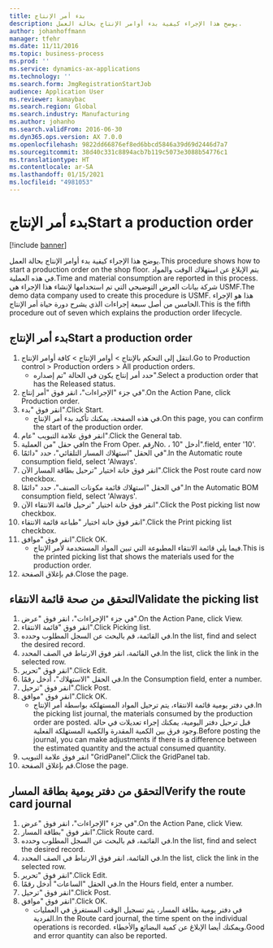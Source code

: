 ```yaml
---
title: بدء أمر الإنتاج
description: يوضح هذا الإجراء كيفية بدء أوامر الإنتاج بحالة العمل.
author: johanhoffmann
manager: tfehr
ms.date: 11/11/2016
ms.topic: business-process
ms.prod: ''
ms.service: dynamics-ax-applications
ms.technology: ''
ms.search.form: JmgRegistrationStartJob
audience: Application User
ms.reviewer: kamaybac
ms.search.region: Global
ms.search.industry: Manufacturing
ms.author: johanho
ms.search.validFrom: 2016-06-30
ms.dyn365.ops.version: AX 7.0.0
ms.openlocfilehash: 9822dd66876ef8ed6bbcd5846a39d69d2446d7a7
ms.sourcegitcommit: 38d40c331c8894acb7b119c5073e3088b54776c1
ms.translationtype: HT
ms.contentlocale: ar-SA
ms.lasthandoff: 01/15/2021
ms.locfileid: "4981053"
---
```

# <a name="start-a-production-order"></a><span data-ttu-id="6183d-103">بدء أمر الإنتاج</span><span class="sxs-lookup"><span data-stu-id="6183d-103">Start a production order</span></span>

[!include [banner](../../includes/banner.md)]

<span data-ttu-id="6183d-104">يوضح هذا الإجراء كيفية بدء أوامر الإنتاج بحالة العمل.</span><span class="sxs-lookup"><span data-stu-id="6183d-104">This procedure shows how to start a production order on the shop floor.</span></span> <span data-ttu-id="6183d-105">يتم الإبلاغ عن استهلاك الوقت والمواد في هذه العملية.</span><span class="sxs-lookup"><span data-stu-id="6183d-105">Time and material consumption are reported in this process.</span></span> <span data-ttu-id="6183d-106">شركة بيانات العرض التوضيحي التي تم استخدامها لإنشاء هذا الإجراء هي USMF.</span><span class="sxs-lookup"><span data-stu-id="6183d-106">The demo data company used to create this procedure is USMF.</span></span> <span data-ttu-id="6183d-107">هذا هو الإجراء الخامس من أصل سبعة إجراءات الذي يشرح دورة حياة أمر الإنتاج.</span><span class="sxs-lookup"><span data-stu-id="6183d-107">This is the fifth procedure out of seven which explains the production order lifecycle.</span></span>


## <a name="start-a-production-order"></a><span data-ttu-id="6183d-108">بدء أمر الإنتاج</span><span class="sxs-lookup"><span data-stu-id="6183d-108">Start a production order</span></span>
1. <span data-ttu-id="6183d-109">انتقل إلى التحكم بالإنتاج‬ > أوامر الإنتاج > كافة أوامر الإنتاج.</span><span class="sxs-lookup"><span data-stu-id="6183d-109">Go to Production control > Production orders > All production orders.</span></span>
    * <span data-ttu-id="6183d-110">حدد أمر إنتاج يكون في الحالة "تم إصداره".</span><span class="sxs-lookup"><span data-stu-id="6183d-110">Select a production order that has the Released status.</span></span>  
2. <span data-ttu-id="6183d-111">في جزء "الإجراءات"، انقر فوق "أمر إنتاج".</span><span class="sxs-lookup"><span data-stu-id="6183d-111">On the Action Pane, click Production order.</span></span>
3. <span data-ttu-id="6183d-112">انقر فوق "بدء".</span><span class="sxs-lookup"><span data-stu-id="6183d-112">Click Start.</span></span>
    * <span data-ttu-id="6183d-113">في هذه الصفحة، يمكنك تأكيد بدء أمر الإنتاج.</span><span class="sxs-lookup"><span data-stu-id="6183d-113">On this page, you can confirm the start of the production order.</span></span>  
4. <span data-ttu-id="6183d-114">انقر فوق علامة التبويب "عام".</span><span class="sxs-lookup"><span data-stu-id="6183d-114">Click the General tab.</span></span>
5. <span data-ttu-id="6183d-115">في حقل "من العملية</span><span class="sxs-lookup"><span data-stu-id="6183d-115">In the From Oper.</span></span> <span data-ttu-id="6183d-116">رقم</span><span class="sxs-lookup"><span data-stu-id="6183d-116">No.</span></span> <span data-ttu-id="6183d-117">، أدخل "10".</span><span class="sxs-lookup"><span data-stu-id="6183d-117">field, enter '10'.</span></span>
6. <span data-ttu-id="6183d-118">في الحقل "استهلاك المسار التلقائي"، حدد "دائمًا".</span><span class="sxs-lookup"><span data-stu-id="6183d-118">In the Automatic route consumption field, select 'Always'.</span></span>
7. <span data-ttu-id="6183d-119">انقر فوق خانة اختيار "ترحيل بطاقة المسار الآن".</span><span class="sxs-lookup"><span data-stu-id="6183d-119">Click the Post route card now checkbox.</span></span>
8. <span data-ttu-id="6183d-120">في الحقل "استهلاك قائمة مكونات الصنف"، حدد "دائمًا".</span><span class="sxs-lookup"><span data-stu-id="6183d-120">In the Automatic BOM consumption field, select 'Always'.</span></span>
9. <span data-ttu-id="6183d-121">انقر فوق خانة اختيار "ترحيل قائمة الانتقاء الآن".</span><span class="sxs-lookup"><span data-stu-id="6183d-121">Click the Post picking list now checkbox.</span></span>
10. <span data-ttu-id="6183d-122">انقر فوق خانة اختيار "طباعة قائمة الانتقاء".</span><span class="sxs-lookup"><span data-stu-id="6183d-122">Click the Print picking list checkbox.</span></span>
11. <span data-ttu-id="6183d-123">انقر فوق "موافق".</span><span class="sxs-lookup"><span data-stu-id="6183d-123">Click OK.</span></span>
    * <span data-ttu-id="6183d-124">فيما يلي قائمة الانتقاء المطبوعة التي تبين المواد المستخدمة لأمر الإنتاج.</span><span class="sxs-lookup"><span data-stu-id="6183d-124">This is the printed picking list that shows the materials used for the production order.</span></span>  
12. <span data-ttu-id="6183d-125">قم بإغلاق الصفحة.</span><span class="sxs-lookup"><span data-stu-id="6183d-125">Close the page.</span></span>

## <a name="validate-the-picking-list"></a><span data-ttu-id="6183d-126">التحقق من صحة قائمة الانتقاء</span><span class="sxs-lookup"><span data-stu-id="6183d-126">Validate the picking list</span></span>
1. <span data-ttu-id="6183d-127">في جزء "الإجراءات"، انقر فوق "عرض".</span><span class="sxs-lookup"><span data-stu-id="6183d-127">On the Action Pane, click View.</span></span>
2. <span data-ttu-id="6183d-128">انقر فوق "قائمة الانتقاء".</span><span class="sxs-lookup"><span data-stu-id="6183d-128">Click Picking list.</span></span>
3. <span data-ttu-id="6183d-129">في القائمة، قم بالبحث عن السجل المطلوب وحدده.</span><span class="sxs-lookup"><span data-stu-id="6183d-129">In the list, find and select the desired record.</span></span>
4. <span data-ttu-id="6183d-130">في القائمة، انقر فوق الارتباط في الصف المحدد.</span><span class="sxs-lookup"><span data-stu-id="6183d-130">In the list, click the link in the selected row.</span></span>
5. <span data-ttu-id="6183d-131">انقر فوق "تحرير".</span><span class="sxs-lookup"><span data-stu-id="6183d-131">Click Edit.</span></span>
6. <span data-ttu-id="6183d-132">في الحقل "الاستهلاك"، أدخل رقمًا.</span><span class="sxs-lookup"><span data-stu-id="6183d-132">In the Consumption field, enter a number.</span></span>
7. <span data-ttu-id="6183d-133">انقر فوق "ترحيل".</span><span class="sxs-lookup"><span data-stu-id="6183d-133">Click Post.</span></span>
8. <span data-ttu-id="6183d-134">انقر فوق "موافق".</span><span class="sxs-lookup"><span data-stu-id="6183d-134">Click OK.</span></span>
    * <span data-ttu-id="6183d-135">في دفتر يومية قائمة الانتقاء، يتم ترحيل المواد المستهلكة بواسطة أمر الإنتاج.</span><span class="sxs-lookup"><span data-stu-id="6183d-135">In the picking list journal, the materials consumed by the production order are posted.</span></span> <span data-ttu-id="6183d-136">قبل ترحيل دفتر اليومية، يمكنك إجراء تعديلات في حالة وجود فرق بين الكمية المقدرة والكمية المستهلكة الفعلية.</span><span class="sxs-lookup"><span data-stu-id="6183d-136">Before posting the journal, you can make adjustments if there is a difference between the estimated quantity and the actual consumed quantity.</span></span>  
9. <span data-ttu-id="6183d-137">انقر فوق علامة التبويب "GridPanel".</span><span class="sxs-lookup"><span data-stu-id="6183d-137">Click the GridPanel tab.</span></span>
10. <span data-ttu-id="6183d-138">قم بإغلاق الصفحة.</span><span class="sxs-lookup"><span data-stu-id="6183d-138">Close the page.</span></span>

## <a name="verify-the-route-card-journal"></a><span data-ttu-id="6183d-139">التحقق من دفتر يومية بطاقة المسار</span><span class="sxs-lookup"><span data-stu-id="6183d-139">Verify the route card journal</span></span>
1. <span data-ttu-id="6183d-140">في جزء "الإجراءات"، انقر فوق "عرض".</span><span class="sxs-lookup"><span data-stu-id="6183d-140">On the Action Pane, click View.</span></span>
2. <span data-ttu-id="6183d-141">انقر فوق "بطاقة المسار".</span><span class="sxs-lookup"><span data-stu-id="6183d-141">Click Route card.</span></span>
3. <span data-ttu-id="6183d-142">في القائمة، قم بالبحث عن السجل المطلوب وحدده.</span><span class="sxs-lookup"><span data-stu-id="6183d-142">In the list, find and select the desired record.</span></span>
4. <span data-ttu-id="6183d-143">في القائمة، انقر فوق الارتباط في الصف المحدد.</span><span class="sxs-lookup"><span data-stu-id="6183d-143">In the list, click the link in the selected row.</span></span>
5. <span data-ttu-id="6183d-144">انقر فوق "تحرير".</span><span class="sxs-lookup"><span data-stu-id="6183d-144">Click Edit.</span></span>
6. <span data-ttu-id="6183d-145">في الحقل "الساعات" أدخل رقمًا.</span><span class="sxs-lookup"><span data-stu-id="6183d-145">In the Hours field, enter a number.</span></span>
7. <span data-ttu-id="6183d-146">انقر فوق "ترحيل".</span><span class="sxs-lookup"><span data-stu-id="6183d-146">Click Post.</span></span>
8. <span data-ttu-id="6183d-147">انقر فوق "موافق".</span><span class="sxs-lookup"><span data-stu-id="6183d-147">Click OK.</span></span>
    * <span data-ttu-id="6183d-148">في دفتر يومية بطاقة المسار، يتم تسجيل الوقت المستغرق في العمليات الفردية.</span><span class="sxs-lookup"><span data-stu-id="6183d-148">In the Route card journal, the time spent on the individual operations is recorded.</span></span> <span data-ttu-id="6183d-149">ويمكنك أيضا الإبلاغ عن كمية البضائع والأخطاء.</span><span class="sxs-lookup"><span data-stu-id="6183d-149">Good and error quantity can also be reported.</span></span>  
